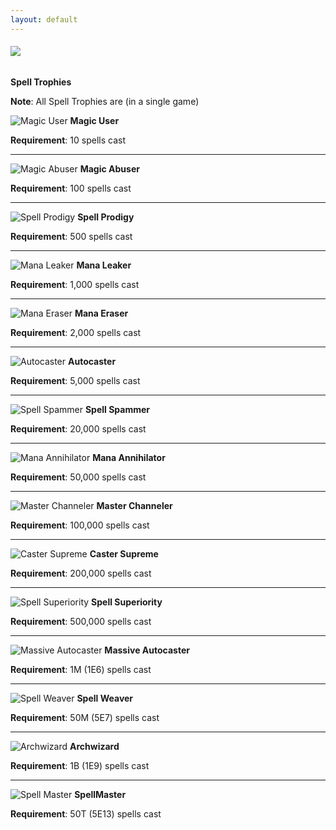 ```yaml
---
layout: default
---
```


###### ![](/realm/assets/img/picks/TrophiesTopPage.png)

**Spell Trophies**

**Note**: All Spell Trophies are (in a single game)

![](/realm/assets/img/picks/MagicUserTrophy.png "Magic User") **Magic User**

**Requirement**: 10 spells cast

---

![](/realm/assets/img/picks/MagicAbuserTrophy.png "Magic Abuser") **Magic Abuser**

**Requirement**: 100 spells cast

---

![](/realm/assets/img/picks/SpellProdigyTrophy.png "Spell Prodigy") **Spell Prodigy**

**Requirement**: 500 spells cast

---

![](/realm/assets/img/picks/ManaLeakerTrophy.png "Mana Leaker") **Mana Leaker**

**Requirement**: 1,000 spells cast

---

![](/realm/assets/img/picks/ManaEraserTrophy.png "Mana Eraser") **Mana Eraser**

**Requirement**: 2,000 spells cast

---

![](/realm/assets/img/picks/AutocasterTrophy.png "Autocaster") **Autocaster**

**Requirement**: 5,000 spells cast

---

![](/realm/assets/img/picks/SpellSpammerTrophy.png "Spell Spammer") **Spell Spammer**

**Requirement**: 20,000 spells cast

---

![](/realm/assets/img/picks/ManaAnnihilatorTrophy.png "Mana Annihilator") **Mana Annihilator**

**Requirement**: 50,000 spells cast

---

![](/realm/assets/img/picks/MasterChannelerTrophy.png "Master Channeler") **Master Channeler**

**Requirement**: 100,000 spells cast

---

![](/realm/assets/img/picks/CasterSupremeTrophy.png "Caster Supreme") **Caster Supreme**

**Requirement**: 200,000 spells cast

---

![](/realm/assets/img/picks/SpellSuperiorityTrophy.png "Spell Superiority") **Spell Superiority**

**Requirement**: 500,000 spells cast

---

![](/realm/assets/img/picks/MassiveAutocasterTrophy.png "Massive Autocaster") **Massive Autocaster**

**Requirement**: 1M (1E6) spells cast

---

![](/realm/assets/img/picks/SpellWeaverTrophy.png "Spell Weaver") **Spell Weaver**

**Requirement**: 50M (5E7) spells cast

---

![](/realm/assets/img/picks/ArchwizardTrophy.png "Archwizard") **Archwizard**

**Requirement**: 1B (1E9) spells cast

---

![](/realm/assets/img/picks/SpellMasterTrophy.png "Spell Master") **SpellMaster**

**Requirement**: 50T (5E13) spells cast